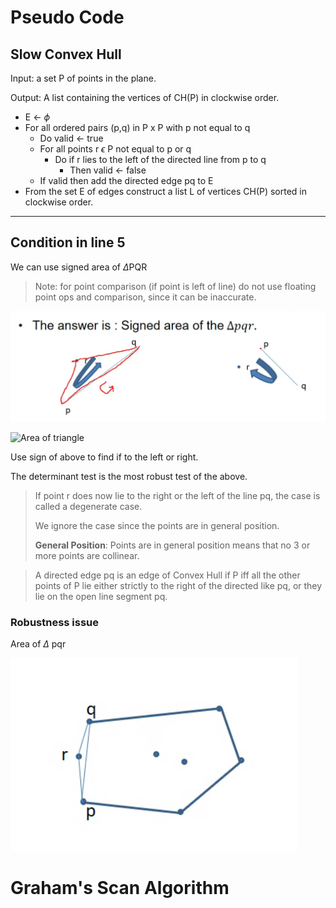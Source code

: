 # Pseudo Code

## Slow Convex Hull

Input: a set P of points in the plane.

Output: A list containing the vertices of CH(P) in clockwise order.

-   E $\leftarrow$ $\phi$
-   For all ordered pairs (p,q) in P x P with p not equal to q
    -   Do valid $\leftarrow$ true
    -   For all points r $\epsilon$ P not equal to p or q
        -   Do if r lies to the left of the directed line from p to q
            -   Then valid $\leftarrow$ false
    -   If valid then add the directed edge pq to E
-   From the set E of edges construct a list L of vertices CH(P) sorted in clockwise order.

---

## Condition in line 5

We can use signed area of $\Delta$PQR

> Note: for point comparison (if point is left of line) do not use floating point ops and comparison, since it can be inaccurate.

![Condition test](img/Annotation%202020-08-25%20111709.png)

![Area of triangle](https://d1avenlh0i1xmr.cloudfront.net/b20d3005-8d93-4080-83c9-2f20ab8513a1/9.jpg)

Use sign of above to find if to the left or right.

The determinant test is the most robust test of the above.

> If point r does now lie to the right or the left of the line pq, the case is called a degenerate case.
>
> We ignore the case since the points are in general position.
>
> **General Position**: Points are in general position means that no 3 or more points are collinear.

> A directed edge pq is an edge of Convex Hull if P iff all the other points of P lie either strictly to the right of the directed like pq, or they lie on the open line segment pq.

### Robustness issue

Area of $\Delta$ pqr

![](img/robustness%20issue.png)

# Graham's Scan Algorithm
